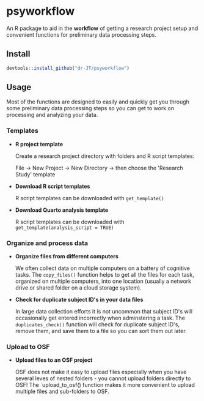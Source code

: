# psyworkflow

An R package to aid in the **workflow** of getting a research project setup and convenient functions for preliminary data processing steps.

## Install

```r
devtools::install_github("dr-JT/psyworkflow")
```

## Usage

Most of the functions are designed to easily and quickly get you through some preliminary data processing steps so you can get to work on processing and analyzing your data.


### Templates

- **R project template**

    Create a research project directory with folders and R script templates:
    
    File -> New Project -> New Directory -> then choose the 'Research Study' template
    
- **Download R script templates**

    R script templates can be downloaded with `get_template()`
    
- **Download Quarto analysis template**

    R script templates can be downloaded with `get_template(analysis_script = TRUE)`
    
### Organize and process data

- **Organize files from different computers**

    We often collect data on multiple computers on a battery of cognitive tasks. The `copy_files()` function helps to get all the files for each task, organized on multiple computers, into one location (usually a network drive or shared folder on a cloud storage system). 

- **Check for duplicate subject ID's in your data files**

    In large data collection efforts it is not uncommon that subject ID's will occasionally get entered incorrectly when adminstering a task. The `duplicates_check()` function will check for duplicate subject ID's, remove them, and save them to a file so you can sort them out later. 

### Upload to OSF

- **Upload files to an OSF project**

    OSF does not make it easy to upload files especially when you have several leves of nested folders - you cannot upload folders directly to OSF! The `upload_to_osf() function makes it more convenient to upload multiple files and sub-folders to OSF.
    

